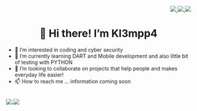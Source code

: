 <p align="right">
  <a href="https://www.instagram.com/tomi_kleemola/">
    <img src="https://img.shields.io/badge/Instagram-E4405F?style=flat&logo=instagram&logoColor=white">
  </a>
  <a href="https://twitter.com/tomikleemola?lang=en">
    <img src="https://img.shields.io/badge/Twitter-1DA1F2?style=flat&logo=twitter&logoColor=white">
  </a>
  <a href ="https://fi.linkedin.com/in/tomi-kleemola-6228b5174">
    <img src="https://img.shields.io/badge/linkedin-%230077B5.svg?style=flat&logo=linkedin&logoColor=white">
  </a>
</p>

<h1 align="center">👋 Hi there! I’m Kl3mpp4</h1>

- 👀 I’m interested in coding and cyber security<br>
- 🌱 I’m currently learning DART and Mobile development and also little bit of testing with PYTHON<br>
- 💞️ I’m looking to collaborate on projects that help people and makes everyday life easier!<br>
- 📫 How to reach me ... information coming soon<br>
<br>

<a href="https://github.com/anuraghazra/github-readme-stats">
  <img align="center" src="https://github-readme-stats.vercel.app/api/top-langs/?username=Kl3mpp4&theme=radical" />
</a>
<a href="https://github.com/anuraghazra/github-readme-stats">
  <img align="center" src="https://github-readme-stats.vercel.app/api?username=Kl3mpp4&show_icons=true&theme=radical" />
</a>

<!---
[![Anurag's GitHub stats](https://github-readme-stats.vercel.app/api?username=Kl3mpp4&show_icons=true&theme=radical)](https://github.com/anuraghazra/github-readme-stats)

[![Top Langs](https://github-readme-stats.vercel.app/api/top-langs/?username=Kl3mpp4&theme=radical)](https://github.com/anuraghazra/github-readme-stats)
--->

<!---
Kl3mpp4/Kl3mpp4 is a ✨ special ✨ repository because its `README.md` (this file) appears on your GitHub profile.
You can click the Preview link to take a look at your changes.
--->
